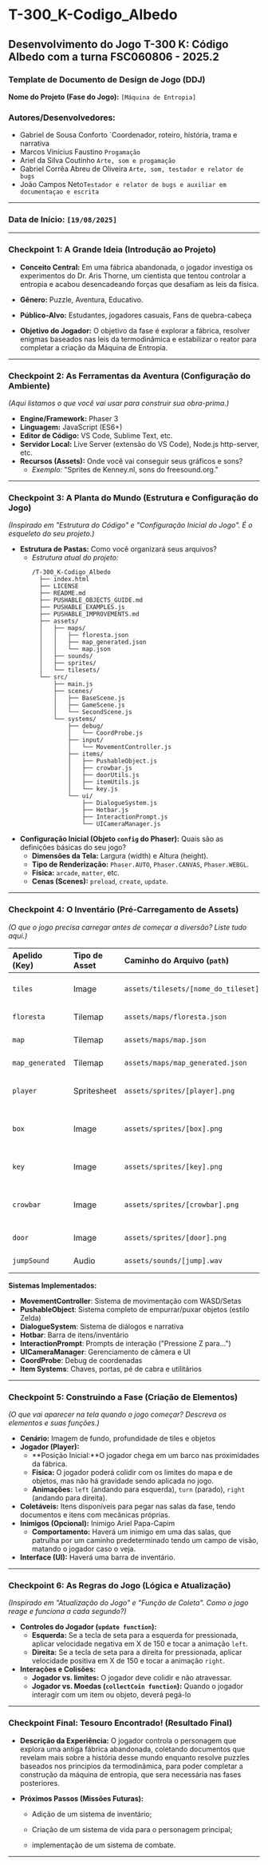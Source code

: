 # T-300_K-Codigo_Albedo
Desenvolvimento do Jogo T-300 K: Código Albedo com a turna FSC060806 - 2025.2
---

### Template de Documento de Design de Jogo (DDJ)

**Nome do Projeto (Fase do Jogo):** `[Máquina de Entropia]`

### **Autores/Desenvolvedores:** 
- Gabriel de Sousa Conforto `Coordenador, roteiro, história, trama e narrativa
- Marcos Vinícius Faustino `Progamação`
- Ariel da Silva Coutinho `Arte, som e progamação`
- Gabriel Corrêa Abreu de Oliveira `Arte, som, testador e relator de bugs`
- João Campos Neto`Testador e relator de bugs e auxiliar em documentaçao e escrita` 
 ---

 ### **Data de Início:** `[19/08/2025]`
--- 

### Checkpoint 1: A Grande Ideia (Introdução ao Projeto)


*   **Conceito Central:** Em uma fábrica abandonada, o jogador investiga os experimentos do Dr. Aris Thorne, um cientista que tentou controlar a entropia e acabou desencadeando forças que desafiam as leis da física.
   
*   **Gênero:** Puzzle, Aventura, Educativo.
*   **Público-Alvo:** Estudantes, jogadores casuais, Fans de quebra-cabeça
*   **Objetivo do Jogador:** O objetivo da fase é explorar a fábrica, resolver enigmas baseados nas leis da termodinâmica e estabilizar o reator para completar a criação da Máquina de Entropia.

---

### Checkpoint 2: As Ferramentas da Aventura (Configuração do Ambiente)

*(Aqui listamos o que você vai usar para construir sua obra-prima.)*

*   **Engine/Framework:** Phaser 3
*   **Linguagem:** JavaScript (ES6+)
*   **Editor de Código:** VS Code, Sublime Text, etc.
*   **Servidor Local:** Live Server (extensão do VS Code), Node.js http-server, etc.
*   **Recursos (Assets):** Onde você vai conseguir seus gráficos e sons?
    *   *Exemplo:* "Sprites de Kenney.nl, sons do freesound.org."

---

### Checkpoint 3: A Planta do Mundo (Estrutura e Configuração do Jogo)

*(Inspirado em "Estrutura do Código" e "Configuração Inicial do Jogo". É o esqueleto do seu projeto.)*

*   **Estrutura de Pastas:** Como você organizará seus arquivos?
    *   *Estrutura atual do projeto:*
        ```
        /T-300_K-Codigo_Albedo
          ├── index.html
          ├── LICENSE
          ├── README.md
          ├── PUSHABLE_OBJECTS_GUIDE.md
          ├── PUSHABLE_EXAMPLES.js
          ├── PUSHABLE_IMPROVEMENTS.md
          ├── assets/
          │   ├── maps/
          │   │   ├── floresta.json
          │   │   ├── map_generated.json
          │   │   └── map.json
          │   ├── sounds/
          │   ├── sprites/
          │   └── tilesets/
          └── src/
              ├── main.js
              ├── scenes/
              │   ├── BaseScene.js
              │   ├── GameScene.js
              │   └── SecondScene.js
              └── systems/
                  ├── debug/
                  │   └── CoordProbe.js
                  ├── input/
                  │   └── MovementController.js
                  ├── items/
                  │   ├── PushableObject.js
                  │   ├── crowbar.js
                  │   ├── doorUtils.js
                  │   ├── itemUtils.js
                  │   └── key.js
                  └── ui/
                      ├── DialogueSystem.js
                      ├── Hotbar.js
                      ├── InteractionPrompt.js
                      └── UICameraManager.js
        ```
*   **Configuração Inicial (Objeto `config` do Phaser):** Quais são as definições básicas do seu jogo?
    *   **Dimensões da Tela:** Largura (width) e Altura (height).
    *   **Tipo de Renderização:** `Phaser.AUTO`, `Phaser.CANVAS`, `Phaser.WEBGL`.
    *   **Física:** `arcade`, `matter`, etc.
    *   **Cenas (Scenes):** `preload`, `create`, `update`.

---

### Checkpoint 4: O Inventário (Pré-Carregamento de Assets)

*(O que o jogo precisa carregar antes de começar a diversão? Liste tudo aqui.)*

| Apelido (Key) | Tipo de Asset | Caminho do Arquivo (`path`) | Descrição |
| :--- | :--- | :--- | :--- |
| `tiles` | Image | `assets/tilesets/[nome_do_tileset].png` | Tileset principal do jogo |
| `floresta` | Tilemap | `assets/maps/floresta.json` | Mapa da área floresta |
| `map` | Tilemap | `assets/maps/map.json` | Mapa principal |
| `map_generated` | Tilemap | `assets/maps/map_generated.json` | Mapa gerado |
| `player` | Spritesheet | `assets/sprites/[player].png` | Sprites do personagem jogável |
| `box` | Image | `assets/sprites/[box].png` | Caixa empurrável (sistema push/pull) |
| `key` | Image | `assets/sprites/[key].png` | Chave para interação com portas |
| `crowbar` | Image | `assets/sprites/[crowbar].png` | Pé de cabra para quebrar objetos |
| `door` | Image | `assets/sprites/[door].png` | Portas interativas |
| `jumpSound` | Audio | `assets/sounds/[jump].wav` | Som de pulo (exemplo) |

**Sistemas Implementados:**
- **MovementController**: Sistema de movimentação com WASD/Setas
- **PushableObject**: Sistema completo de empurrar/puxar objetos (estilo Zelda)
- **DialogueSystem**: Sistema de diálogos e narrativa
- **Hotbar**: Barra de itens/inventário
- **InteractionPrompt**: Prompts de interação ("Pressione Z para...")
- **UICameraManager**: Gerenciamento de câmera e UI
- **CoordProbe**: Debug de coordenadas
- **Item Systems**: Chaves, portas, pé de cabra e utilitários

---

### Checkpoint 5: Construindo a Fase (Criação de Elementos)

*(O que vai aparecer na tela quando o jogo começar? Descreva os elementos e suas funções.)*

*   **Cenário:** Imagem de fundo, profundidade de tiles e objetos
*   **Jogador (Player):**
    *   **Posição Inicial:**O jogador chega em um barco nas proximidades da fábrica.
    *   **Física:** O jogador poderá colidir com os limites do mapa e de objetos, mas não há gravidade sendo aplicada no jogo.
    *   **Animações:** `left` (andando para esquerda), `turn` (parado), `right` (andando para direita).
*   **Coletáveis:** Itens disponíveis para pegar nas salas da fase, tendo documentos e itens com mecânicas próprias.
*   **Inimigos (Opcional):** Inimigo Ariel Papa-Capim
    *   **Comportamento:** Haverá um inimigo em uma das salas, que patrulha por um caminho predeterminado tendo um campo de visão, matando o jogador caso o veja.
*   **Interface (UI):** Haverá uma barra de inventário.

---

### Checkpoint 6: As Regras do Jogo (Lógica e Atualização)

*(Inspirado em "Atualização do Jogo" e "Função de Coleta". Como o jogo reage e funciona a cada segundo?)*

*   **Controles do Jogador (`update function`):**
    *   **Esquerda:** Se a tecla de seta para a esquerda for pressionada, aplicar velocidade negativa em X de 150 e tocar a animação `left`.
    *   **Direita:** Se a tecla de seta para a direita for pressionada, aplicar velocidade positiva em X de 150 e tocar a animação `right`.
*   **Interações e Colisões:**
    *   **Jogador vs. limites:** O jogador deve colidir e não atravessar.
    *   **Jogador vs. Moedas (`collectCoin function`):** Quando o jogador interagir com um item ou objeto, deverá pegá-lo
---

### Checkpoint Final: Tesouro Encontrado! (Resultado Final)

*   **Descrição da Experiência:** O jogador controla o personagem que explora uma antiga fábrica abandonada, coletando documentos que revelam mais sobre a história desse mundo enquanto resolve puzzles baseados nos principios da termodinâmica, para poder completar a construção da máquina de entropia, que sera necessária nas fases posteriores.
  
*   **Próximos Passos (Missões Futuras):** 

     - Adição de um sistema de inventário;
 
     - Criação de um sistema de vida para o personagem principal;
 
     - implementação de um sistema de combate.

---
